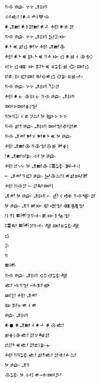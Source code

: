 <div class='block'>
<div class='line'>𒀀𒈾 𒈗 𒆳𒆳 𒂗𒅀</div>
<div class='line'>𒀴𒅗 𒁹𒀭𒈦𒋀𒋧𒈾</div>
<div class='line'>𒀭𒂗𒆤 𒀭𒊩𒌆𒆤 𒀭𒈦 𒅇 𒀭𒉺𒌆</div>
<div class='line'>𒀀𒈾 𒈗 𒆳𒆳 𒂗𒅀 𒌨𒊒𒁍</div>
<div class='line'>𒀭𒈨𒌍 𒋗𒌓 𒂍𒆳 𒅇 𒂗𒆤𒆠</div>
<div class='line'>𒅇 𒀭𒈨𒌍 𒃲𒈨𒌍 𒀀𒅆𒁍𒌓 𒀭𒂊 𒌋 𒆠𒁴</div>
<div class='line'>𒁀𒆳 𒌓𒈪 𒁍𒁕𒈨𒌍 𒊺𒁉𒂊 𒀖𒌅𒌓</div>
<div class='line'>𒄑𒉺 𒄿𒊬𒌅 𒊑𒀪𒌑𒌓 𒋼𒉌𒊺𒂊𒋾</div>
<div class='line'>𒀀𒈾 𒈗 𒆳𒆳 𒂗𒅀 𒇺𒊒𒆪</div>
<div class='line'>𒅇 𒀭𒉡 𒆠𒄿𒉡 𒀀𒈾 𒈗 𒂗𒅀</div>
<div class='line'>𒇷𒆳𒇷𒈬𒈠</div>
<div class='line'>𒀀𒃻𒀀𒊒 𒌋 𒉺𒋡𒁺 𒃻 𒆧𒆳 𒆳𒆳</div>
<div class='line'>𒀀𒈾 𒋗𒈫 𒈗 𒂗𒅀 𒇷𒈠𒀠𒇻𒌑</div>
<div class='line'>𒀀𒈾 𒂗𒉣 𒂍𒆳 𒂍𒀭𒈨𒌍 𒃻 𒈗</div>
<div class='line'>𒅇 𒂗𒆤𒆠 𒀀𒆠𒈠𒁲𒂊 𒂄𒈬</div>
<div class='line'>𒁹𒀭𒂗𒆤𒁀𒉌 𒀴 𒃻 𒈗</div>
<div class='line'>𒅇 𒄑𒉼 𒃻 𒂗𒆤𒆠 𒃮𒁉 𒀉𒋾𒋙</div>
<div class='line'>𒀸 𒂗𒉣 𒀀𒊬 𒈗 𒅁𒆠𒁺𒋙 𒌑𒋗𒊻𒍪</div>
<div class='line'>𒅇 𒀀𒈾𒆪 𒀸 𒆪𒊑𒇷𒋙</div>
<div class='line'>𒂗𒉣 𒃻 𒈗 𒂗𒅀 𒀸 𒌷 𒌋 𒂔 𒀀𒈾𒊍𒇡</div>
<div class='line'>𒃻 𒈗 𒂗𒀀 𒅖𒁍𒊏 𒌝𒈠 𒈪𒉆𒈠</div>
<div class='line'>𒁹𒋙 𒈫𒋙 𒌦𒋡𒀀𒋾 𒀾𒁍𒊩𒆚𒈠</div>
<div class='line'>𒃮𒊑 𒌦𒋡𒀀𒋾 𒆷 𒌅𒊺𒁉𒆷</div>
<div class='line'>𒌓</div>
<div class='line'>𒊒</div>
<div class='line'>𒀀</div>
<div class='line'>𒌦</div>
<div class='line'>𒀀𒈾 𒈗 𒂗𒅀 𒌌𒋼𒁉𒆷</div>
<div class='line'>𒅗 𒈾𒀀𒈠 𒁄𒁕𒀝</div>
<div class='line'>𒀜𒋛 𒅇 𒂗𒉣</div>
<div class='line'>𒅔𒁕𒉡𒌑 𒌋 𒌑</div>
<div class='line'>𒈗 𒂗𒅀</div>
<div class='line'>𒀭𒊹 𒀭𒂗𒆤 𒌋 𒀭𒈦 𒀭𒁲𒅗</div>
<div class='line'>𒂊𒈬𒆠𒅗 𒇻𒆳𒄀𒇻</div>
<div class='line'>𒄑𒆪𒈨𒌍𒅗 𒇻𒆗𒉌𒉡</div>
<div class='line'>𒅇 𒀀𒀀𒁉𒅗 𒋗𒈫𒅗 𒇻𒊕𒅆𒁺</div>
<div class='line'>𒃻 𒈗 𒂗𒀀</div>
<div class='line'>𒊮𒁉 𒃻 𒀴𒋙 𒌑𒁄𒇷𒂅</div>
</div>
